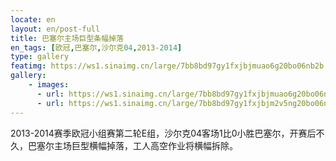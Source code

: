 ```yaml
---
locate: en
layout: en/post-full
title: 巴塞尔主场巨型条幅掉落
en_tags: [欧冠,巴塞尔,沙尔克04,2013-2014]
type: gallery
featimg: https://ws1.sinaimg.cn/large/7bb8bd97gy1fxjbjmuao6g20bo06nb2b.gif
gallery:
    - images:
      - url: https://ws1.sinaimg.cn/large/7bb8bd97gy1fxjbjmuao6g20bo06nb2b.gif
      - url: https://ws1.sinaimg.cn/large/7bb8bd97gy1fxjbjm2v5ng20bo06ne83.gif
---
```


2013-2014赛季欧冠小组赛第二轮E组，沙尔克04客场1比0小胜巴塞尔，开赛后不久，巴塞尔主场巨型横幅掉落，工人高空作业将横幅拆除。